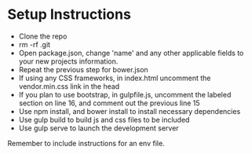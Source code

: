 # Setup Instructions
* Clone the repo
* rm -rf .git
* Open package.json, change 'name' and any other applicable fields to your new projects information.
* Repeat the previous step for bower.json
* If using any CSS frameworks, in index.html uncomment the vendor.min.css link in the head
* If you plan to use bootstrap, in gulpfile.js, uncomment the labeled section on line 16, and comment out the previous line 15
* Use npm install, and bower install to install necessary dependencies
* Use gulp build to build js and css files to be included
* Use gulp serve to launch the development server

Remember to include instructions for an env file.
